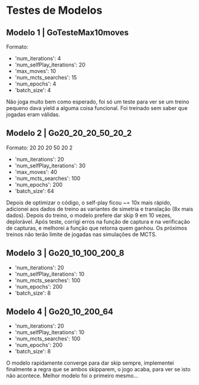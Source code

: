 # Testes de Modelos

## Modelo 1 | GoTesteMax10moves

Formato:

- 'num_iterations': 4
- 'num_selfPlay_iterations': 20
- 'max_moves': 10
- 'num_mcts_searches': 15
- 'num_epochs': 4
- 'batch_size': 4

Não joga muito bem como esperado, foi só um teste para ver se um treino pequeno dava yield a alguma coisa funcional. Foi treinado sem saber que jogadas eram válidas.

## Modelo 2 | Go20_20_20_50_20_2

Formato: 20 20 20 50 20 2

- 'num_iterations': 20
- 'num_selfPlay_iterations': 30
- 'max_moves': 40
- 'num_mcts_searches': 100
- 'num_epochs': 200
- 'batch_size': 64

Depois de optimizar o código, o self-play ficou ~= 10x mais rápido, adicionei aos dados de treino as variantes de simetria e translação (8x mais dados). Depois do treino, o modelo prefere dar skip 9 em 10 vezes, deplorável. Após teste, corrigi erros na função de captura e na verificação de capturas, e melhorei a função que retorna quem ganhou. Os próximos treinos não terão limite de jogadas nas simulações de MCTS.

## Modelo 3 | Go20_10_100_200_8

- 'num_iterations': 20
- 'num_selfPlay_iterations': 10
- 'num_mcts_searches': 100
- 'num_epochs': 200
- 'batch_size': 8

## Modelo 4 | Go20_10_200_64

- 'num_iterations': 20
- 'num_selfPlay_iterations': 10
- 'num_mcts_searches': 100
- 'num_epochs': 200
- 'batch_size': 8

O modelo rapidamente converge para dar skip sempre, implementei finalmente a regra que se ambos skipparem, o jogo acaba, para ver se isto não acontece. Melhor modelo foi o primeiro mesmo...

